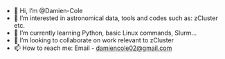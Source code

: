 - 👋 Hi, I’m @Damien-Cole
- 👀 I’m interested in astronomical data, tools and codes such as: zCluster etc. 
- 🌱 I’m currently learning Python, basic Linux commands, Slurm...
- 💞️ I’m looking to collaborate on work relevant to zCluster
- 📫 How to reach me: Email - damiencole02@gmail.com

<!---
Damien-Cole/Damien-Cole is a ✨ special ✨ repository because its `README.md` (this file) appears on your GitHub profile.
You can click the Preview link to take a look at your changes.
--->
